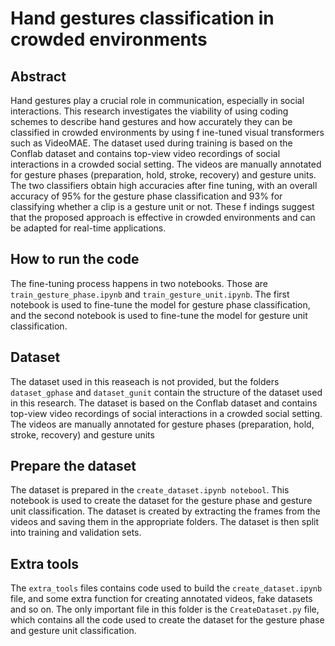 # Hand gestures classification in crowded environments
 
## Abstract
Hand gestures play a crucial role in communication, especially in social interactions. This research investigates the viability of using coding schemes to describe hand gestures and how accurately they can be classified in crowded environments by using f ine-tuned visual transformers such as VideoMAE. The dataset used during training is based on the Conflab dataset and contains top-view video recordings of social interactions in a crowded social setting. The videos are manually annotated for gesture phases (preparation, hold, stroke, recovery) and gesture units. The two classifiers obtain high accuracies after fine tuning, with an overall accuracy of 95% for the gesture phase classification and 93% for classifying whether a clip is a gesture unit or not. These f indings suggest that the proposed approach is effective in crowded environments and can be adapted for real-time applications.


## How to run the code

The fine-tuning process happens in two notebooks. Those are `train_gesture_phase.ipynb` and `train_gesture_unit.ipynb`. The first notebook is used to fine-tune the model for gesture phase classification, and the second notebook is used to fine-tune the model for gesture unit classification. 


## Dataset
The dataset used in this reaseach is not provided, but the folders `dataset_gphase` and `dataset_gunit` contain the structure of the dataset used in this research. The dataset is based on the Conflab dataset and contains top-view video recordings of social interactions in a crowded social setting. The videos are manually annotated for gesture phases (preparation, hold, stroke, recovery) and gesture units

## Prepare the dataset

The dataset is prepared in the `create_dataset.ipynb notebool`. This notebook is used to create the dataset for the gesture phase and gesture unit classification. The dataset is created by extracting the frames from the videos and saving them in the appropriate folders. The dataset is then split into training and validation sets.

## Extra tools
The `extra_tools` files contains code used to build the `create_dataset.ipynb` file, and some extra function for creating annotated videos, fake datasets and so on.
The only important file in this folder is the `CreateDataset.py` file, which contains all the code used to create the dataset for the gesture phase and gesture unit classification.